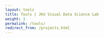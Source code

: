 ```yaml
---
layout: tools
title: Tools | JKU Visual Data Science Lab
weight: 1
permalink: /tools/
redirect_from: /projects.html
---
```



